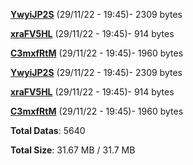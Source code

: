 [**YwyiJP2S**](/data/YwyiJP2S.txt) (29/11/22 - 19:45)- 2309 bytes

[**xraFV5HL**](/data/xraFV5HL.txt) (29/11/22 - 19:45)- 914 bytes

[**C3mxfRtM**](/data/C3mxfRtM.txt) (29/11/22 - 19:45)- 1960 bytes

[**YwyiJP2S**](/data/YwyiJP2S.txt) (29/11/22 - 19:45)- 2309 bytes

[**xraFV5HL**](/data/xraFV5HL.txt) (29/11/22 - 19:45)- 914 bytes

[**C3mxfRtM**](/data/C3mxfRtM.txt) (29/11/22 - 19:45)- 1960 bytes

**Total Datas**: 5640

**Total Size**: 31.67 MB / 31.7 MB